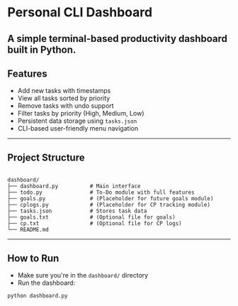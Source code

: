 # Personal CLI Dashboard

A simple terminal-based productivity dashboard built in Python.  
---

## Features

- Add new tasks with timestamps  
- View all tasks sorted by priority  
- Remove tasks with undo support  
- Filter tasks by priority (High, Medium, Low)  
- Persistent data storage using `tasks.json`  
- CLI-based user-friendly menu navigation  

---

## Project Structure

```

dashboard/
├── dashboard.py          # Main interface
├── todo.py               # To-Do module with full features
├── goals.py              # (Placeholder for future goals module)
├── cplogs.py             # (Placeholder for CP tracking module)
├── tasks.json            # Stores task data
├── goals.txt             # (Optional file for goals)
├── cp.txt                # (Optional file for CP logs)
└── README.md
```



---

## How to Run

- Make sure you're in the `dashboard/` directory  
- Run the dashboard:

```bash
python dashboard.py
